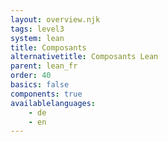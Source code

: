 ```yaml
---
layout: overview.njk
tags: level3
system: lean
title: Composants
alternativetitle: Composants Lean
parent: lean_fr
order: 40
basics: false
components: true
availablelanguages: 
    - de
    - en
---
```

